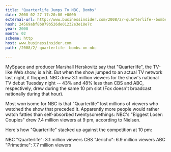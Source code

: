 ```yaml
---
title: "Quarterlife Jumps To NBC, Bombs"
date: 2008-02-27 17:20:00 +0000
external-url: http://www.businessinsider.com/2008/2/-quarterlife--bombs-on-nbc
hash: 24569abf8b879b526de01232e3e18e7c
year: 2008
month: 02
scheme: http
host: www.businessinsider.com
path: /2008/2/-quarterlife--bombs-on-nbc

---
```


MySpace and producer Marshall Herskovitz say that "Quarterlife", the TV-like Web show, is a hit. But when the show jumped to an actual TV network last night, it flopped. NBC drew 3.1 million viewers for the show's national TV debut Tuesday night -- 43% and 48% less than CBS and ABC, respectively, drew during the same 10 pm slot (Fox doesn't broadcast nationally during that hour).

Most worrisome for NBC is that "Quarterlife" lost millions of viewers who watched the show that preceded it. Apparently more people would rather watch fatties than self-absorbed twentysomethings: NBC's "Biggest Loser: Couples" drew 7.4 million viewers at 9 pm, according to Nielsen.

Here's how "Quarterlife" stacked up against the competition at 10 pm:


NBC "Quarterlife": 3.1 million viewers
CBS "Jericho": 6.9 million viewers
ABC "Primetime": 7.7 million viewers
